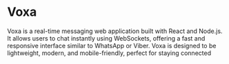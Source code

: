 # Voxa
Voxa is a real-time messaging web application built with React and Node.js. It allows users to chat instantly using WebSockets, offering a fast and responsive interface similar to WhatsApp or Viber. Voxa is designed to be lightweight, modern, and mobile-friendly, perfect for staying connected
